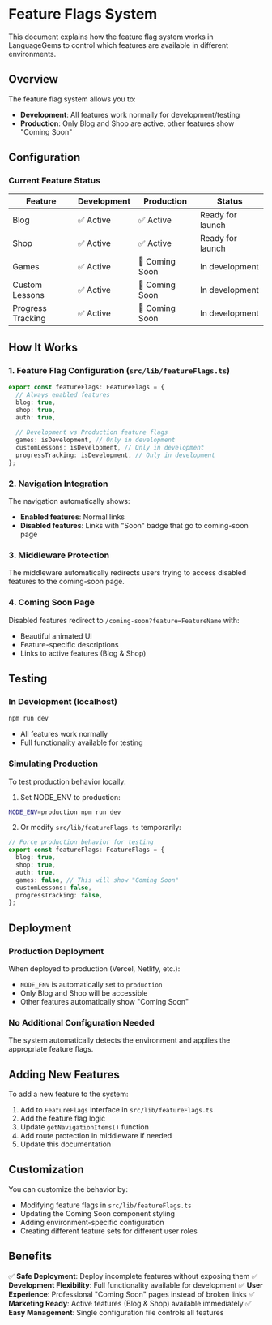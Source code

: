 # Feature Flags System

This document explains how the feature flag system works in LanguageGems to control which features are available in different environments.

## Overview

The feature flag system allows you to:
- **Development**: All features work normally for development/testing
- **Production**: Only Blog and Shop are active, other features show "Coming Soon"

## Configuration

### Current Feature Status

| Feature | Development | Production | Status |
|---------|------------|------------|---------|
| Blog | ✅ Active | ✅ Active | Ready for launch |
| Shop | ✅ Active | ✅ Active | Ready for launch |
| Games | ✅ Active | 🚧 Coming Soon | In development |
| Custom Lessons | ✅ Active | 🚧 Coming Soon | In development |
| Progress Tracking | ✅ Active | 🚧 Coming Soon | In development |

## How It Works

### 1. Feature Flag Configuration (`src/lib/featureFlags.ts`)

```typescript
export const featureFlags: FeatureFlags = {
  // Always enabled features
  blog: true,
  shop: true,
  auth: true,
  
  // Development vs Production feature flags
  games: isDevelopment, // Only in development
  customLessons: isDevelopment, // Only in development  
  progressTracking: isDevelopment, // Only in development
};
```

### 2. Navigation Integration

The navigation automatically shows:
- **Enabled features**: Normal links
- **Disabled features**: Links with "Soon" badge that go to coming-soon page

### 3. Middleware Protection

The middleware automatically redirects users trying to access disabled features to the coming-soon page.

### 4. Coming Soon Page

Disabled features redirect to `/coming-soon?feature=FeatureName` with:
- Beautiful animated UI
- Feature-specific descriptions
- Links to active features (Blog & Shop)

## Testing

### In Development (localhost)
```bash
npm run dev
```
- All features work normally
- Full functionality available for testing

### Simulating Production
To test production behavior locally:

1. Set NODE_ENV to production:
```bash
NODE_ENV=production npm run dev
```

2. Or modify `src/lib/featureFlags.ts` temporarily:
```typescript
// Force production behavior for testing
export const featureFlags: FeatureFlags = {
  blog: true,
  shop: true,
  auth: true,
  games: false, // This will show "Coming Soon"
  customLessons: false,
  progressTracking: false,
};
```

## Deployment

### Production Deployment
When deployed to production (Vercel, Netlify, etc.):
- `NODE_ENV` is automatically set to `production`
- Only Blog and Shop will be accessible
- Other features automatically show "Coming Soon"

### No Additional Configuration Needed
The system automatically detects the environment and applies the appropriate feature flags.

## Adding New Features

To add a new feature to the system:

1. Add to `FeatureFlags` interface in `src/lib/featureFlags.ts`
2. Add the feature flag logic
3. Update `getNavigationItems()` function
4. Add route protection in middleware if needed
5. Update this documentation

## Customization

You can customize the behavior by:
- Modifying feature flags in `src/lib/featureFlags.ts`
- Updating the Coming Soon component styling
- Adding environment-specific configuration
- Creating different feature sets for different user roles

## Benefits

✅ **Safe Deployment**: Deploy incomplete features without exposing them
✅ **Development Flexibility**: Full functionality available for development
✅ **User Experience**: Professional "Coming Soon" pages instead of broken links
✅ **Marketing Ready**: Active features (Blog & Shop) available immediately
✅ **Easy Management**: Single configuration file controls all features 